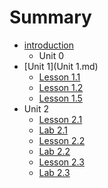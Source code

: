 # Summary

* [introduction](README.md)
   * Unit 0
* [Unit 1](Unit 1.md)
   * [Lesson 1.1](lesson_11.md)
   * [Lesson 1.2](lesson_12.md)
   * [Lesson 1.5](lesson_15.md)
* Unit 2
   * [Lesson 2.1](lesson_21.md)
   * [Lab 2.1](lab_21.md)
   * [Lesson 2.2](lesson_22.md)
   * [Lab 2.2](lab_22.md)
   * [Lesson 2.3](lesson_23.md)
   * [Lab 2.3](lab_23.md)


